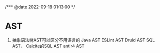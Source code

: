 
/***
@date 2022-09-18 01:13:00
 */
# AST 
1. 抽象语法树AST可以区分不用语言的
   Java AST
   ESLint AST
   Druid AST
   SQL AST， 
   Calcite的SQL AST
   antlr4 AST
